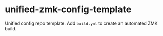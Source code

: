 # unified-zmk-config-template
Unified config repo template. Add `build.yml` to create an automated ZMK build.
